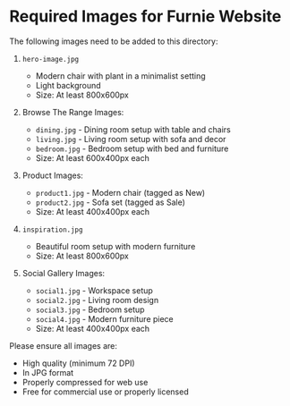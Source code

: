 # Required Images for Furnie Website

The following images need to be added to this directory:

1. `hero-image.jpg`
   - Modern chair with plant in a minimalist setting
   - Light background
   - Size: At least 800x600px

2. Browse The Range Images:
   - `dining.jpg` - Dining room setup with table and chairs
   - `living.jpg` - Living room setup with sofa and decor
   - `bedroom.jpg` - Bedroom setup with bed and furniture
   - Size: At least 600x400px each

3. Product Images:
   - `product1.jpg` - Modern chair (tagged as New)
   - `product2.jpg` - Sofa set (tagged as Sale)
   - Size: At least 400x400px each

4. `inspiration.jpg`
   - Beautiful room setup with modern furniture
   - Size: At least 800x600px

5. Social Gallery Images:
   - `social1.jpg` - Workspace setup
   - `social2.jpg` - Living room design
   - `social3.jpg` - Bedroom setup
   - `social4.jpg` - Modern furniture piece
   - Size: At least 400x400px each

Please ensure all images are:
- High quality (minimum 72 DPI)
- In JPG format
- Properly compressed for web use
- Free for commercial use or properly licensed 